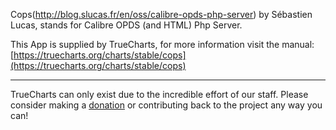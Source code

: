 Cops(http://blog.slucas.fr/en/oss/calibre-opds-php-server) by Sébastien Lucas, stands for Calibre OPDS (and HTML) Php Server.

This App is supplied by TrueCharts, for more information visit the manual: [https://truecharts.org/charts/stable/cops](https://truecharts.org/charts/stable/cops)

---

TrueCharts can only exist due to the incredible effort of our staff.
Please consider making a [donation](https://truecharts.org/sponsor) or contributing back to the project any way you can!

